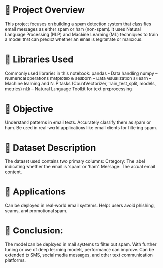 
# 📝 Project Overview

This project focuses on building a spam detection system that classifies email messages as either spam or ham (non-spam). It uses Natural Language Processing (NLP) and Machine Learning (ML) techniques to train a model that can predict whether an email is legitimate or malicious.

# 🧰 Libraries Used

Commonly used libraries in this notebook:
pandas – Data handling
numpy – Numerical operations
matplotlib & seaborn – Data visualization
sklearn – Machine learning and NLP tasks (CountVectorizer, train_test_split, models, metrics)
nltk – Natural Language Toolkit for text preprocessing



# 🎯 Objective


Understand patterns in email texts.
Accurately classify them as spam or ham.
Be used in real-world applications like email clients for filtering spam.

# 📁 Dataset Description

The dataset used contains two primary columns:
Category: The label indicating whether the email is ‘spam’ or ‘ham’.
Message: The actual email content.

# 🚀 Applications

Can be deployed in real-world email systems.
Helps users avoid phishing, scams, and promotional spam.


# 🎯 Conclusion:

The model can be deployed in mail systems to filter out spam.
With further tuning or use of deep learning models, performance can improve.
Can be extended to SMS, social media messages, and other text communication platforms.

